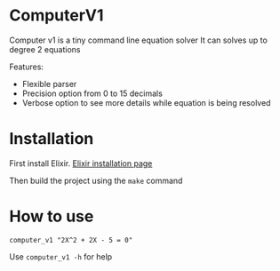 # ComputerV1

Computer v1 is a tiny command line equation solver
It can solves up to degree 2 equations

Features: 
- Flexible parser
- Precision option from 0 to 15 decimals
- Verbose option to see more details while equation is being resolved


# Installation

First install Elixir. [Elixir installation page](https://elixir-lang.org/install.html)

Then build the project using the `make` command


# How to use

`computer_v1 "2X^2 + 2X - 5 = 0"` 

Use `computer_v1 -h` for help
